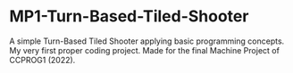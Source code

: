 # MP1-Turn-Based-Tiled-Shooter
 A simple Turn-Based Tiled Shooter applying basic programming concepts. My very first proper coding project. Made for the final Machine Project of CCPROG1 (2022).
